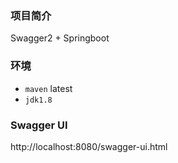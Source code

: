 ###  项目简介
Swagger2 + Springboot

### 环境
- `maven` latest   
- `jdk1.8`   

### Swagger UI
http://localhost:8080/swagger-ui.html

